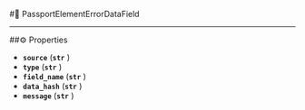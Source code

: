 #🔮 PassportElementErrorDataField

****

##⚙️ Properties

- **`source`** (**`str`** )
- **`type`** (**`str`** )
- **`field_name`** (**`str`** )
- **`data_hash`** (**`str`** )
- **`message`** (**`str`** )
